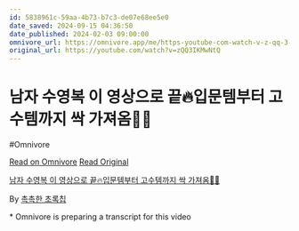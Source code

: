 ```yaml
---
id: 5838961c-59aa-4b73-b7c3-de07e68ee5e0
date_saved: 2024-09-15 04:36:50
date_published: 2024-02-03 09:00:00
omnivore_url: https://omnivore.app/me/https-youtube-com-watch-v-z-qq-3-ik-mw-nt-q-191f209bc78
original_url: https://youtube.com/watch?v=zQQ3IKMwNtQ
---
```


# 남자 수영복 이 영상으로 끝🔥입문템부터 고수템까지 싹 가져옴👊🏾
#Omnivore
 
[Read on Omnivore](https://omnivore.app/me/https-youtube-com-watch-v-z-qq-3-ik-mw-nt-q-191f209bc78)
[Read Original](https://youtube.com/watch?v=zQQ3IKMwNtQ)
 
[남자 수영복 이 영상으로 끝🔥입문템부터 고수템까지 싹 가져옴👊🏾](https://youtube.com/watch?v=zQQ3IKMwNtQ)

By [촉촉한 초록칩](https://www.youtube.com/@chorokchip)

\* Omnivore is preparing a transcript for this video